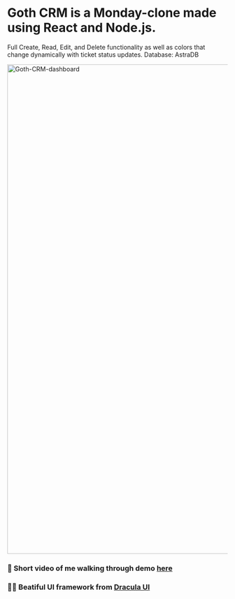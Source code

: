 # Goth CRM is a Monday-clone made using React and Node.js. 

Full Create, Read, Edit, and Delete functionality as well as colors that change dynamically with ticket status updates. 
Database: AstraDB 

<img width="1119" alt="Goth-CRM-dashboard" src="https://user-images.githubusercontent.com/36191945/226951409-42e8ec95-4363-48f1-8b24-1e0fdabf32c3.png">

### :movie_camera: Short video of me walking through demo [here](https://www.loom.com/share/f082f94e69e449118c67f047a7874118)

### :vampire_man: Beatiful UI framework from [Dracula UI](https://ui.draculatheme.com/)
